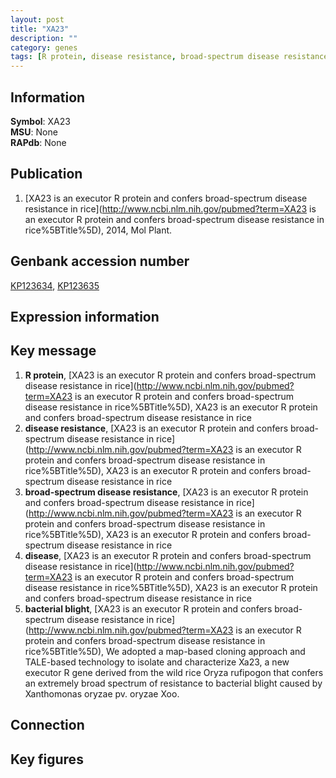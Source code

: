 ```yaml
---
layout: post
title: "XA23"
description: ""
category: genes
tags: [R protein, disease resistance, broad-spectrum disease resistance, disease, bacterial blight]
---
```


## Information
__Symbol__: XA23  
__MSU__: None  
__RAPdb__: None  

## Publication
1. [XA23 is an executor R protein and confers broad-spectrum disease resistance in rice](http://www.ncbi.nlm.nih.gov/pubmed?term=XA23 is an executor R protein and confers broad-spectrum disease resistance in rice%5BTitle%5D), 2014, Mol Plant.

## Genbank accession number
[KP123634](http://www.ncbi.nlm.nih.gov/nuccore/KP123634), [KP123635](http://www.ncbi.nlm.nih.gov/nuccore/KP123635)  

## Expression information

## Key message
1. __R protein__, [XA23 is an executor R protein and confers broad-spectrum disease resistance in rice](http://www.ncbi.nlm.nih.gov/pubmed?term=XA23 is an executor R protein and confers broad-spectrum disease resistance in rice%5BTitle%5D), XA23 is an executor R protein and confers broad-spectrum disease resistance in rice
2. __disease resistance__, [XA23 is an executor R protein and confers broad-spectrum disease resistance in rice](http://www.ncbi.nlm.nih.gov/pubmed?term=XA23 is an executor R protein and confers broad-spectrum disease resistance in rice%5BTitle%5D), XA23 is an executor R protein and confers broad-spectrum disease resistance in rice
3. __broad-spectrum disease resistance__, [XA23 is an executor R protein and confers broad-spectrum disease resistance in rice](http://www.ncbi.nlm.nih.gov/pubmed?term=XA23 is an executor R protein and confers broad-spectrum disease resistance in rice%5BTitle%5D), XA23 is an executor R protein and confers broad-spectrum disease resistance in rice
4. __disease__, [XA23 is an executor R protein and confers broad-spectrum disease resistance in rice](http://www.ncbi.nlm.nih.gov/pubmed?term=XA23 is an executor R protein and confers broad-spectrum disease resistance in rice%5BTitle%5D), XA23 is an executor R protein and confers broad-spectrum disease resistance in rice
5. __bacterial blight__, [XA23 is an executor R protein and confers broad-spectrum disease resistance in rice](http://www.ncbi.nlm.nih.gov/pubmed?term=XA23 is an executor R protein and confers broad-spectrum disease resistance in rice%5BTitle%5D), We adopted a map-based cloning approach and TALE-based technology to isolate and characterize Xa23, a new executor R gene derived from the wild rice Oryza rufipogon that confers an extremely broad spectrum of resistance to bacterial blight caused by Xanthomonas oryzae pv. oryzae Xoo.

## Connection

## Key figures


